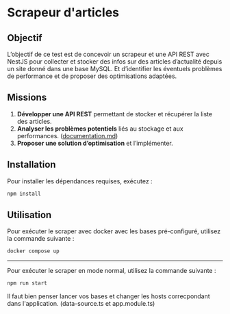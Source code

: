 # Scrapeur d'articles

## Objectif

L’objectif de ce test est de concevoir un scrapeur et une API REST avec NestJS pour collecter et stocker des infos sur des articles d’actualité depuis un site donné dans une base MySQL. Et d’identifier les éventuels problèmes de performance et de proposer des optimisations adaptées.

## Missions

1. **Développer une API REST** permettant de stocker et récupérer la liste des articles.
2. **Analyser les problèmes potentiels** liés au stockage et aux performances. ([documentation.md](./documentation.md))
3. **Proposer une solution d’optimisation** et l’implémenter.

## Installation

Pour installer les dépendances requises, exécutez :

```bash
npm install
```

## Utilisation

Pour exécuter le scraper avec docker avec les bases pré-configuré, utilisez la commande suivante :

```bash
docker compose up
```

---

Pour exécuter le scraper en mode normal, utilisez la commande suivante :

```bash
npm run start
```

Il faut bien penser lancer vos bases et changer les hosts correcpondant dans l'application. (data-source.ts et app.module.ts)
